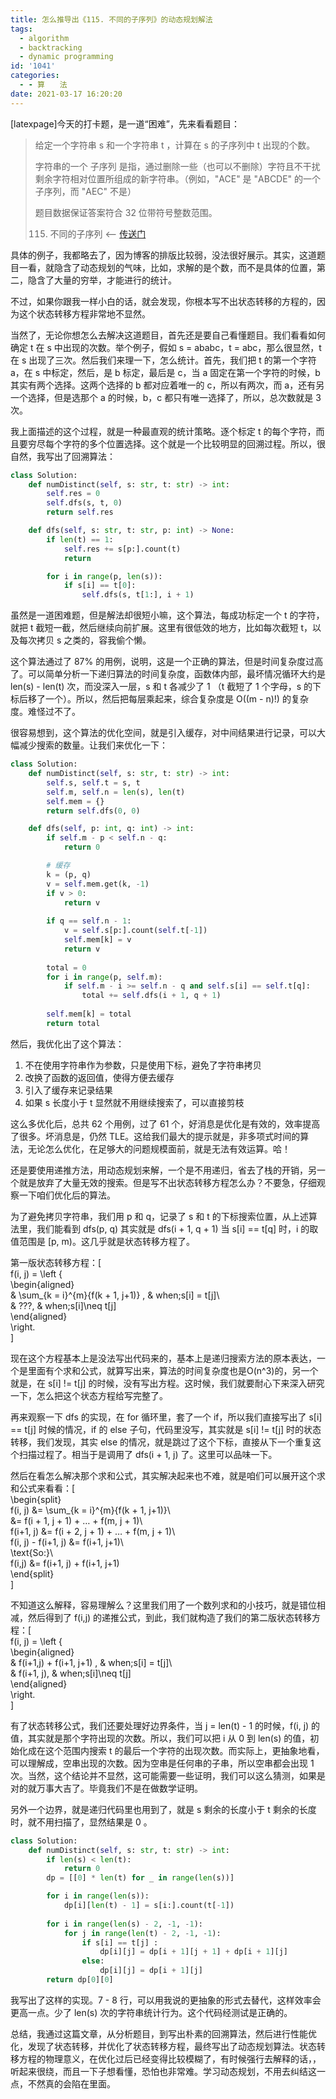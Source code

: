 ```yaml
---
title: 怎么推导出《115. 不同的子序列》的动态规划解法
tags:
  - algorithm
  - backtracking
  - dynamic programming
id: '1041'
categories:
  - - 算　　法
date: 2021-03-17 16:20:20
---
```


[latexpage]今天的打卡题，是一道“困难”，先来看看题目：

> 给定一个字符串 s 和一个字符串 t ，计算在 s 的子序列中 t 出现的个数。
> 
> 字符串的一个 子序列 是指，通过删除一些（也可以不删除）字符且不干扰剩余字符相对位置所组成的新字符串。（例如，"ACE" 是 "ABCDE" 的一个子序列，而 "AEC" 不是）
> 
> 题目数据保证答案符合 32 位带符号整数范围。
> 
> 115. 不同的子序列 <-- [传送门](https://leetcode-cn.com/problems/distinct-subsequences)

具体的例子，我都略去了，因为博客的排版比较弱，没法很好展示。其实，这道题目一看，就隐含了动态规划的气味，比如，求解的是个数，而不是具体的位置，第二，隐含了大量的穷举，才能进行的统计。

不过，如果你跟我一样小白的话，就会发现，你根本写不出状态转移的方程的，因为这个状态转移方程非常地不显然。

当然了，无论你想怎么去解决这道题目，首先还是要自己看懂题目。我们看看如何确定 t 在 s 中出现的次数。举个例子，假如 s = ababc，t = abc，那么很显然，t 在 s 出现了三次。然后我们来理一下，怎么统计。首先，我们把 t 的第一个字符 a，在 s 中标定，然后，是 b 标定，最后是 c，当 a 固定在第一个字符的时候，b 其实有两个选择。这两个选择的 b 都对应着唯一的 c，所以有两次，而 a，还有另一个选择，但是选那个 a 的时候，b，c 都只有唯一选择了，所以，总次数就是 3 次。

我上面描述的这个过程，就是一种最直观的统计策略。逐个标定 t 的每个字符，而且要穷尽每个字符的多个位置选择。这个就是一个比较明显的回溯过程。所以，很自然，我写出了回溯算法：

```python
class Solution:
    def numDistinct(self, s: str, t: str) -> int:
        self.res = 0
        self.dfs(s, t, 0)
        return self.res

    def dfs(self, s: str, t: str, p: int) -> None:
        if len(t) == 1:
            self.res += s[p:].count(t)
            return

        for i in range(p, len(s)):
            if s[i] == t[0]:
                self.dfs(s, t[1:], i + 1)
```

虽然是一道困难题，但是解法却很短小嘛，这个算法，每成功标定一个 t 的字符，就把 t 截短一截，然后继续向前扩展。这里有很低效的地方，比如每次截短 t，以及每次拷贝 s 之类的，容我偷个懒。

这个算法通过了 87% 的用例，说明，这是一个正确的算法，但是时间复杂度过高了。可以简单分析一下递归算法的时间复杂度，函数体内部，最坏情况循环大约是 len(s) - len(t) 次，而没深入一层，s 和 t 各减少了 1 （t 截短了 1 个字母，s 的下标后移了一个）。所以，然后把每层乘起来，综合复杂度是 O((m - n)!) 的复杂度。难怪过不了。

很容易想到，这个算法的优化空间，就是引入缓存，对中间结果进行记录，可以大幅减少搜索的数量。让我们来优化一下：

```python
class Solution:
    def numDistinct(self, s: str, t: str) -> int:
        self.s, self.t = s, t
        self.m, self.n = len(s), len(t)
        self.mem = {}
        return self.dfs(0, 0)

    def dfs(self, p: int, q: int) -> int:
        if self.m - p < self.n - q:
            return 0

        # 缓存
        k = (p, q)
        v = self.mem.get(k, -1)
        if v > 0:
            return v
        
        if q == self.n - 1:
            v = self.s[p:].count(self.t[-1])
            self.mem[k] = v
            return v
        
        total = 0
        for i in range(p, self.m):
            if self.m - i >= self.n - q and self.s[i] == self.t[q]:
                total += self.dfs(i + 1, q + 1)
        
        self.mem[k] = total
        return total
```

然后，我优化出了这个算法：

1.  不在使用字符串作为参数，只是使用下标，避免了字符串拷贝
2.  改换了函数的返回值，使得方便去缓存
3.  引入了缓存来记录结果
4.  如果 s 长度小于 t 显然就不用继续搜索了，可以直接剪枝

这么多优化后，总共 62 个用例，过了 61 个，好消息是优化是有效的，效率提高了很多。坏消息是，仍然 TLE。这给我们最大的提示就是，非多项式时间的算法，无论怎么优化，在足够大的问题规模面前，就是无法有效运算。哈！

还是要使用递推方法，用动态规划来解，一个是不用递归，省去了栈的开销，另一个就是放弃了大量无效的搜索。但是写不出状态转移方程怎么办？不要急，仔细观察一下咱们优化后的算法。

为了避免拷贝字符串，我们用 p 和 q，记录了 s 和 t 的下标搜索位置，从上述算法里，我们能看到 dfs(p, q) 其实就是 dfs(i + 1, q + 1) 当 s[i] == t[q] 时，i 的取值范围是 [p, m)。这几乎就是状态转移方程了。

第一版状态转移方程：\[  
f(i, j) = \left \{  
\begin{aligned}  
& \sum_{k = i}^{m}{f(k + 1, j+1)} , & when\;s[i] = t[j]\\  
& ???, & when\;s[i]\neq t[j]  
\end{aligned}  
\right.  
\]

现在这个方程基本上是没法写出代码来的，基本上是递归搜索方法的原本表达，一个是里面有个求和公式，就算写出来，算法的时间复杂度也是O(n^3)的，另一个就是，在 s[i] != t[j] 的时候，没有写出方程。这时候，我们就要耐心下来深入研究一下，怎么把这个状态方程给写完整了。

再来观察一下 dfs 的实现，在 for 循环里，套了一个 if，所以我们直接写出了 s[i] == t[j] 时候的情况，if 的 else 子句，代码里没写，其实就是 s[i] != t[j] 时的状态转移，我们发现，其实 else 的情况，就是跳过了这个下标，直接从下一个重复这个扫描过程了。相当于是调用了 dfs(i + 1, j) 了。这里可以品味一下。

然后在看怎么解决那个求和公式，其实解决起来也不难，就是咱们可以展开这个求和公式来看看：\[  
\begin{split}  
f(i, j) &= \sum_{k = i}^{m}{f(k + 1, j+1)}\\  
&= f(i + 1, j + 1) + … + f(m, j + 1)\\  
f(i+1, j) &= f(i + 2, j + 1) + … + f(m, j + 1)\\  
f(i, j) - f(i+1, j) &= f(i+1, j+1)\\  
\text{So:}\\  
f(i,j) &= f(i+1, j) + f(i+1, j+1)  
\end{split}  
\]

不知道这么解释，容易理解么？这里我们用了一个数列求和的小技巧，就是错位相减，然后得到了 f(i,j) 的递推公式，到此，我们就构造了我们的第二版状态转移方程：\[  
f(i, j) = \left \{  
\begin{aligned}  
& f(i+1,j) + f(i+1, j+1) , & when\;s[i] = t[j]\\  
& f(i+1, j), & when\;s[i]\neq t[j]  
\end{aligned}  
\right.  
\]

有了状态转移公式，我们还要处理好边界条件，当 j = len(t) - 1 的时候，f(i, j) 的值，其实就是那个字符出现的次数。所以，我们可以把 i 从 0 到 len(s) 的值，初始化成在这个范围内搜索 t 的最后一个字符的出现次数。而实际上，更抽象地看，可以理解成，空串出现的次数。因为空串是任何串的子串，所以空串都会出现 1 次。当然，这个结论并不显然，这可能需要一些证明，我们可以这么猜测，如果是对的就万事大吉了。毕竟我们不是在做数学证明。

另外一个边界，就是递归代码里也用到了，就是 s 剩余的长度小于 t 剩余的长度时，就不用扫描了，显然结果是 0 。

```python
class Solution:
    def numDistinct(self, s: str, t: str) -> int:
        if len(s) < len(t):
            return 0
        dp = [[0] * len(t) for _ in range(len(s))]

        for i in range(len(s)):
            dp[i][len(t) - 1] = s[i:].count(t[-1])
        
        for i in range(len(s) - 2, -1, -1):
            for j in range(len(t) - 2, -1, -1):
                if s[i] == t[j] :
                    dp[i][j] = dp[i + 1][j + 1] + dp[i + 1][j]
                else:
                    dp[i][j] = dp[i + 1][j]
        return dp[0][0]
```

我写出了这样的实现。7 - 8 行，可以用我说的更抽象的形式去替代，这样效率会更高一点。少了 len(s) 次的字符串统计行为。这个代码经测试是正确的。

总结，我通过这篇文章，从分析题目，到写出朴素的回溯算法，然后进行性能优化，发现了状态转移，并优化了状态转移方程，最终写出了动态规划算法。状态转移方程的物理意义，在优化过后已经变得比较模糊了，有时候强行去解释的话，，听起来很绕，而且一下子想看懂，恐怕也非常难。学习动态规划，不用去纠结这一点，不然真的会陷在里面。